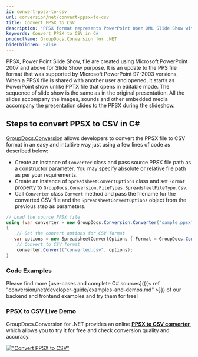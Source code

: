 ```yaml
---
id: convert-ppsx-to-csv
url: conversion/net/convert-ppsx-to-csv
title: Convert PPSX to CSV
description: "PPSX format represents PowerPoint Open XML Slide Show with .ppsx extension. Learn how to convert PPSX to CSV file programmatically in C# language using GroupDocs.Conversion for .NET library."
keywords: Convert PPSX to CSV in C#
productName: GroupDocs.Conversion for .NET
hideChildren: False
---
```


PPSX, Power Point Slide Show, file are created using Microsoft PowerPoint 2007 and above for Slide Show purpose. It is an update to the PPS file format that was supported by Microsoft PowerPoint 97-2003 versions. When a PPSX file is shared with another user and opened, it starts as PowerPoint show unlike PPTX file that opens in editable mode. The sequence of slide show is the same as in the original presentation. All the slides accompany the images, sounds and other embedded media accompany the presentation slides to the PPSX during the slideshow. 

## Steps to convert PPSX to CSV in C#

[GroupDocs.Conversion](https://products.groupdocs.com/conversion/net) allows developers to convert the PPSX file to CSV format in an easy and intuitive way just using a few lines of code as described below:

* Create an instance of `Converter` class and pass source PPSX file path as a constructor parameter. You may specify absolute or relative file path as per your requirements. 
* Create an instance of `SpreadsheetConvertOptions` class and set `Format` property to `GroupDocs.Conversion.FileTypes.SpreadsheetFileType.Csv`.
* Call `Converter` class `Convert` method and pass the filename for the converted CSV file and the `SpreadsheetConvertOptions` object from the previous step as parameters.

```csharp
// Load the source PPSX file
using (var converter = new GroupDocs.Conversion.Converter("sample.ppsx"))
{
    // Set the convert options for CSV format
   var options = new SpreadsheetConvertOptions { Format = GroupDocs.Conversion.FileTypes.SpreadsheetFileType.Csv };
    // Convert to CSV format
    converter.Convert("converted.csv", options);
}
```

### Code Examples

Please find more [use-cases and complete C# sources]({{< ref "conversion/net/developer-guide/examples-and-demos.md" >}}) of our backend and frontend examples and try them for free!

### PPSX to CSV Live Demo

GroupDocs.Conversion for .NET provides an online [**PPSX to CSV converter**](https://products.groupdocs.app/conversion/ppsx-to-csv), which allows you to try it for free and check conversion quality and accuracy.

[!["Convert PPSX to CSV"](conversion/net/images/convert-to-csv/convert-ppsx-to-csv.png)](https://products.groupdocs.app/conversion/ppsx-to-csv)